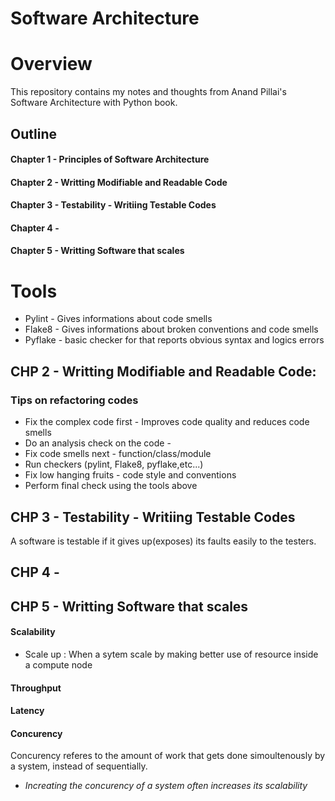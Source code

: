 # Software Architecture

# Overview

This repository contains my notes and thoughts from Anand  Pillai's Software Architecture with Python book.

## Outline 

#### Chapter 1 - Principles of Software Architecture

#### Chapter 2 - Writting Modifiable and Readable Code

#### Chapter 3 - Testability - Writiing Testable Codes

#### Chapter 4 -

#### Chapter 5 - Writting Software that scales




# Tools

* Pylint - Gives informations about code smells
* Flake8 - Gives informations about broken conventions and code smells
* Pyflake - basic checker for that reports obvious syntax and logics errors



## CHP 2 - Writting Modifiable and Readable Code:

### Tips on refactoring codes

* Fix the complex code first - Improves code quality and reduces code smells
* Do an analysis check on the code -
* Fix code smells next - function/class/module
* Run checkers (pylint, Flake8, pyflake,etc...)
* Fix low hanging fruits - code style and conventions
* Perform final check using the tools above


## CHP 3 - Testability - Writiing Testable Codes

A software is testable if it gives up(exposes) its faults easily to the testers.

## CHP 4 -

## CHP 5 - Writting Software that scales

#### Scalability

 - Scale up : When a sytem scale by making better use of resource inside a compute node

#### Throughput


#### Latency


#### Concurency

Concurency referes to the amount of work that gets done simoultenously by a system, instead of sequentially.

* <i>Increating the concurency of a system often increases its scalability</i>
